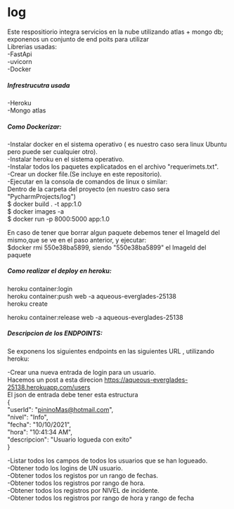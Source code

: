 # log
Este respositiorio integra servicios en la nube  utilizando atlas + mongo db; exponenos un conjunto de end poits para utilizar<br/> 
Librerias usadas:<br/> 
-FastApi<br/>
-uvicorn<br/>
-Docker<br/>

##### **Infrestrucutra usada**
-Heroku <br/>
-Mongo atlas<br/>

##### **Como Dockerizar:**
-Instalar docker en el sistema operativo ( es nuestro caso sera linux Ubuntu pero puede ser cualquier otro).<br/>
-Instalar heroku en el sistema operativo.<br/>
-Instalar todos los paquetes explicatados en el archivo "requerimets.txt".<br/>
-Crear un docker file.(Se incluye en este repositorio).<br/>
-Ejecutar en la consola de comandos de linux o similar: <br/>
Dentro de la carpeta del proyecto (en nuestro caso sera "PycharmProjects/log")<br/>
$ docker build . -t app:1.0  <br/>
$ docker images -a   <br/>
$ docker run -p 8000:5000 app:1.0  <br/>

En caso de tener  que borrar algun paquete debemos  tener el ImageId del mismo,que se ve en el paso anterior, y ejecutar:<br/>
$docker rmi  550e38ba5899, siendo "550e38ba5899" el ImageId del paquete <br/>

##### **Como realizar el deploy en heroku:**
heroku container:login <br/>
heroku container:push web -a aqueous-everglades-25138<br/>
heroku create<br/>

heroku container:release web -a aqueous-everglades-25138<br/>
##### **Descripcion de los ENDPOINTS:**
Se exponens los siguientes endpoints en las siguientes URL , utilizando heroku:<br/>

-Crear una nueva entrada de login para un usuario. <br/>
Hacemos un post a esta direcion https://aqueous-everglades-25138.herokuapp.com/users <br/>
El json de entrada debe tener esta estructura <br/>
{<br/>
  "userId": "pininoMas@hotmail.com",<br/>
  "nivel": "Info",<br/>
  "fecha": "10/10/2021",<br/>
  "hora": "10:41:34 AM",<br/>
  "descripcion": "Usuario logueda con exito"<br/>
}

-Listar  todos los campos de todos los usuarios  que se han logueado. <br/>
-Obtener todo  los logins de UN usuario.<br/>
-Obtener todos los registos por un rango de fechas.<br/>
-Obtener todos los registros por rango de hora.<br/>
-Obtener todos los registros por NIVEL de incidente.<br/>
-Obtener todos los registros por rango de hora y rango de fecha <br/>

